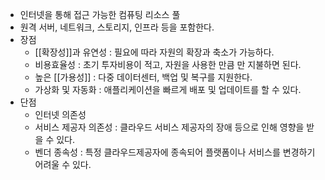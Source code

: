 - 인터넷을 통해 접근 가능한 컴퓨팅 리소스 풀
- 원격 서버, 네트워크, 스토리지, 인프라 등을 포함한다.
- 장점
	- [[확장성]]과 유연성 : 필요에 따라 자원의 확장과 축소가 가능하다.
	- 비용효율성 : 초기 투자비용이 적고, 자원을 사용한 만큼 만 지불하면 된다.
	- 높은 [[가용성]] : 다중 데이터센터, 백업 및 복구를 지원한다.
	- 가상화 및 자동화 : 애플리케이션을 빠르게 배포 및 업데이트를 할 수 있다.
- 단점
	- 인터넷 의존성
	- 서비스 제공자 의존성 : 클라우드 서비스 제공자의 장애 등으로 인해 영향을 받을 수 있다.
	- 벤더 종속성 : 특정 클라우드제공자에 종속되어 플랫폼이나 서비스를 변경하기 어려울 수 있다.